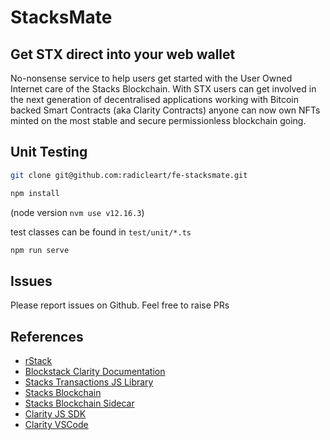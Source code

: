 # StacksMate

## Get STX direct into your web wallet

No-nonsense service to help users get started with the User Owned Internet care of the Stacks Blockchain.
With STX users can get involved in the next generation of decentralised applications working with
Bitcoin backed Smart Contracts (aka Clarity Contracts) anyone can now own NFTs minted on the most
stable and secure permissionless blockchain going.

## Unit Testing

```bash
git clone git@github.com:radicleart/fe-stacksmate.git

npm install
```

(node version `nvm use v12.16.3`)

test classes can be found in `test/unit/*.ts`

```javascript
npm run serve
```

## Issues

Please report issues on Github. Feel free to raise PRs
## References

* [rStack](https://stacks.risidio.com)
* [Blockstack Clarity Documentation](https://docs.blockstack.org/core/smart/rpc-api.html)
* [Stacks Transactions JS Library](https://github.com/blockstack/stacks-transactions-js)
* [Stacks Blockchain](https://github.com/blockstack/stacks-blockchain)
* [Stacks Blockchain Sidecar](https://github.com/blockstack/stacks-blockchain-sidecar)
* [Clarity JS SDK](https://github.com/blockstack/clarity-js-sdk)
* [Clarity VSCode](https://github.com/blockstack/clarity-vscode)

